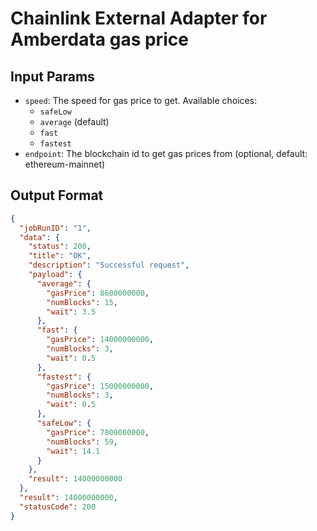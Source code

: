 # Chainlink External Adapter for Amberdata gas price

## Input Params

- `speed`: The speed for gas price to get. Available choices:
  - `safeLow`
  - `average` (default)
  - `fast`
  - `fastest`
- `endpoint`: The blockchain id to get gas prices from (optional, default: ethereum-mainnet)

## Output Format

```json
{
  "jobRunID": "1",
  "data": {
    "status": 200,
    "title": "OK",
    "description": "Successful request",
    "payload": {
      "average": {
        "gasPrice": 8600000000,
        "numBlocks": 15,
        "wait": 3.5
      },
      "fast": {
        "gasPrice": 14000000000,
        "numBlocks": 3,
        "wait": 0.5
      },
      "fastest": {
        "gasPrice": 15000000000,
        "numBlocks": 3,
        "wait": 0.5
      },
      "safeLow": {
        "gasPrice": 7800000000,
        "numBlocks": 59,
        "wait": 14.1
      }
    },
    "result": 14000000000
  },
  "result": 14000000000,
  "statusCode": 200
}
```
